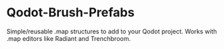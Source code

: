 # Qodot-Brush-Prefabs
Simple/reusable .map structures to add to your Qodot project. Works with .map editors like Radiant and Trenchbroom.

